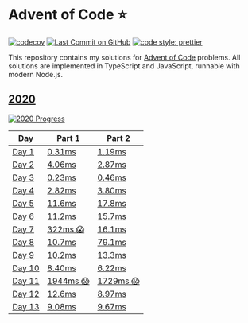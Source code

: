 # Advent of Code ⭐️

[![codecov](https://codecov.io/gh/ATholin/advent-of-code/branch/main/graph/badge.svg?token=PNV507325B)](https://codecov.io/gh/ATholin/advent-of-code)
[![Last Commit on GitHub](https://img.shields.io/github/last-commit/ATholin/advent-of-code.svg)](https://github.com/ATholin/advent-of-code)
[![code style: prettier](https://img.shields.io/badge/code_style-prettier-ff69b4.svg)](https://github.com/prettier/prettier)

This repository contains my solutions for [Advent of Code](https://adventofcode.com) problems. All solutions are implemented in TypeScript and JavaScript, runnable with modern Node.js.

## [2020](https://adventofcode.com/2020/)

[![2020 Progress](https://img.shields.io/static/v1?label=AoC%202020&message=13/25&color=orange)](./src/2020/)

<!-- markdownlint-disable MD013 -->

| Day                      | Part 1                              | Part 2                              |
| ------------------------ | ----------------------------------- | ----------------------------------- |
| [Day 1](./src/2020/01/)  | [0.31ms](./src/2020/01/index.ts)    | [1.19ms](./src/2020/01/index.ts)    |
| [Day 2](./src/2020/02/)  | [4.06ms](./src/2020/02/index.ts)    | [2.87ms](./src/2020/02/index.ts)    |
| [Day 3](./src/2020/03/)  | [0.23ms](./src/2020/03/index.ts)    | [0.46ms](./src/2020/03/index.ts)    |
| [Day 4](./src/2020/04/)  | [2.82ms](./src/2020/04/index.ts)    | [3.80ms](./src/2020/04/index.ts)    |
| [Day 5](./src/2020/05/)  | [11.6ms](./src/2020/05/index.ts)    | [17.8ms](./src/2020/05/index.ts)    |
| [Day 6](./src/2020/06/)  | [11.2ms](./src/2020/06/index.ts)    | [15.7ms](./src/2020/06/index.ts)    |
| [Day 7](./src/2020/07/)  | [322ms 😱](./src/2020/07/index.ts)  | [16.1ms](./src/2020/07/index.ts)    |
| [Day 8](./src/2020/08/)  | [10.7ms](./src/2020/08/index.ts)    | [79.1ms](./src/2020/08/index.ts)    |
| [Day 9](./src/2020/09/)  | [10.2ms](./src/2020/09/index.ts)    | [13.3ms](./src/2020/09/index.ts)    |
| [Day 10](./src/2020/10/) | [8.40ms](./src/2020/10/index.ts)    | [6.22ms](./src/2020/10/index.ts)    |
| [Day 11](./src/2020/11/) | [1944ms 😱](./src/2020/11/index.ts) | [1729ms 😱](./src/2020/11/index.ts) |
| [Day 12](./src/2020/12/) | [12.6ms](./src/2020/12/index.ts)    | [8.97ms](./src/2020/12/index.ts)    |
| [Day 13](./src/2020/13/) | [9.08ms](./src/2020/13/index.ts)    | [9.67ms](./src/2020/13/index.ts)    |
